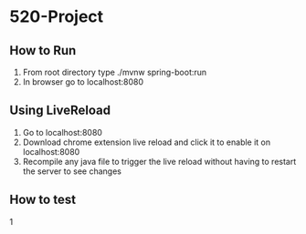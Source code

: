 # 520-Project

## How to Run
1. From root directory type ./mvnw spring-boot:run
2. In  browser go to localhost:8080

## Using LiveReload
1. Go to localhost:8080
2. Download chrome extension live reload
and click it to enable it on localhost:8080
3. Recompile any java file to trigger the live reload without having to restart the server to see changes

## How to test
1